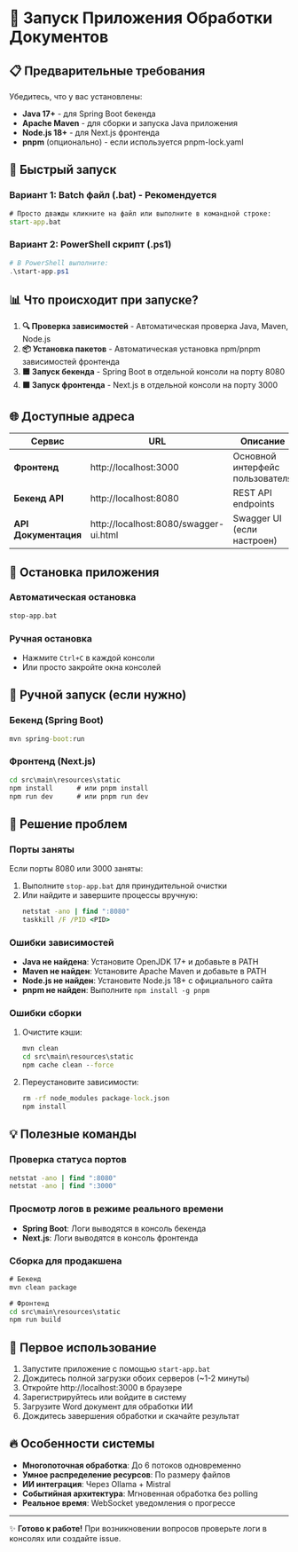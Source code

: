 # 🚀 Запуск Приложения Обработки Документов

## 📋 Предварительные требования

Убедитесь, что у вас установлены:

- **Java 17+** - для Spring Boot бекенда
- **Apache Maven** - для сборки и запуска Java приложения  
- **Node.js 18+** - для Next.js фронтенда
- **pnpm** (опционально) - если используется pnpm-lock.yaml

## 🎯 Быстрый запуск

### Вариант 1: Batch файл (.bat) - Рекомендуется
```cmd
# Просто дважды кликните на файл или выполните в командной строке:
start-app.bat
```

### Вариант 2: PowerShell скрипт (.ps1)
```powershell
# В PowerShell выполните:
.\start-app.ps1
```

## 📊 Что происходит при запуске?

1. **🔍 Проверка зависимостей** - Автоматическая проверка Java, Maven, Node.js
2. **📦 Установка пакетов** - Автоматическая установка npm/pnpm зависимостей фронтенда
3. **🟦 Запуск бекенда** - Spring Boot в отдельной консоли на порту 8080
4. **🟩 Запуск фронтенда** - Next.js в отдельной консоли на порту 3000

## 🌐 Доступные адреса

| Сервис | URL | Описание |
|--------|-----|----------|
| **Фронтенд** | http://localhost:3000 | Основной интерфейс пользователя |
| **Бекенд API** | http://localhost:8080 | REST API endpoints |
| **API Документация** | http://localhost:8080/swagger-ui.html | Swagger UI (если настроен) |

## 🛑 Остановка приложения

### Автоматическая остановка
```cmd
stop-app.bat
```

### Ручная остановка
- Нажмите `Ctrl+C` в каждой консоли
- Или просто закройте окна консолей

## 🔧 Ручной запуск (если нужно)

### Бекенд (Spring Boot)
```cmd
mvn spring-boot:run
```

### Фронтенд (Next.js)
```cmd
cd src\main\resources\static
npm install      # или pnpm install
npm run dev      # или pnpm run dev
```

## 🐛 Решение проблем

### Порты заняты
Если порты 8080 или 3000 заняты:
1. Выполните `stop-app.bat` для принудительной очистки
2. Или найдите и завершите процессы вручную:
   ```cmd
   netstat -ano | find ":8080"
   taskkill /F /PID <PID>
   ```

### Ошибки зависимостей
- **Java не найдена**: Установите OpenJDK 17+ и добавьте в PATH
- **Maven не найден**: Установите Apache Maven и добавьте в PATH  
- **Node.js не найден**: Установите Node.js 18+ с официального сайта
- **pnpm не найден**: Выполните `npm install -g pnpm`

### Ошибки сборки
1. Очистите кэши:
   ```cmd
   mvn clean
   cd src\main\resources\static
   npm cache clean --force
   ```
2. Переустановите зависимости:
   ```cmd
   rm -rf node_modules package-lock.json
   npm install
   ```

## 💡 Полезные команды

### Проверка статуса портов
```cmd
netstat -ano | find ":8080"
netstat -ano | find ":3000"
```

### Просмотр логов в режиме реального времени
- **Spring Boot**: Логи выводятся в консоль бекенда
- **Next.js**: Логи выводятся в консоль фронтенда

### Сборка для продакшена
```cmd
# Бекенд
mvn clean package

# Фронтенд
cd src\main\resources\static
npm run build
```

## 🎯 Первое использование

1. Запустите приложение с помощью `start-app.bat`
2. Дождитесь полной загрузки обоих серверов (~1-2 минуты)
3. Откройте http://localhost:3000 в браузере
4. Зарегистрируйтесь или войдите в систему
5. Загрузите Word документ для обработки ИИ
6. Дождитесь завершения обработки и скачайте результат

## 🔥 Особенности системы

- **Многопоточная обработка**: До 6 потоков одновременно
- **Умное распределение ресурсов**: По размеру файлов
- **ИИ интеграция**: Через Ollama + Mistral
- **Событийная архитектура**: Мгновенная обработка без polling
- **Реальное время**: WebSocket уведомления о прогрессе

---

✨ **Готово к работе!** При возникновении вопросов проверьте логи в консолях или создайте issue. 
